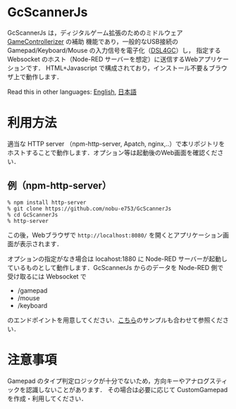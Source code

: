 # GcScannerJs
GcScannerJs は，ディジタルゲーム拡張のためのミドルウェア [GameControllerizer](https://github.com/nobu-e753/GameControllerizer) の補助
機能であり，一般的なUSB接続のGamepad/Keyboard/Mouse の入力信号を電子化（[DSL4GC](https://github.com/nobu-e753/GcScannerJs)）し， 
指定する Websocket のホスト（Node-RED サーバーを想定）に送信するWebアプリケーションです．
HTML+Javascript で構成されており，インストール不要＆ブラウザ上で動作します．

Read this in other languages: [English](./README.en.md), [日本語](./README.md)

# 利用方法
適当な HTTP server （npm-http-server, Apatch, nginx,..）で本リポジトリをホストすることで動作します．オプション等は起動後のWeb画面を確認ください．

## 例（npm-http-server）
```
% npm install http-server
% git clone https://github.com/nobu-e753/GcScannerJs
% cd GcScannerJs
% http-server
```
この後，Webブラウザで `http://localhost:8080/` を開くとアプリケーション画面が表示されます．

オプションの指定がなき場合は locahost:1880 に Node-RED サーバーが起動しているものとして動作します．GcScannerJs からのデータを Node-RED 側で受け取るには Websocket で
 
 - /gamepad
 - /mouse
 - /keyboard

のエンドポイントを用意してください．[こちら]()のサンプルも合わせて参照ください．

# 注意事項
Gamepad のタイプ判定ロジックが十分でないため，方向キーやアナログスティックを認識しないことがあります．
その場合は必要に応じて CustomGamepad を作成・利用してください．

